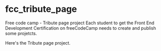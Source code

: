 # fcc_tribute_page
Free code camp - Tribute page project 
Each student to get the Front End Development Certification on freeCodeCamp needs to create and publish some projetcts.

Here's the Tribute page project.  